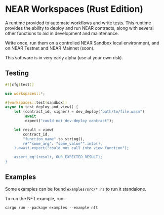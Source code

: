 # NEAR Workspaces (Rust Edition)
A runtime provided to automate workflows and write tests. This runtime provides the ability to deploy and run NEAR contracts, along with several other functions to aid in development and maintenance.

Write once, run them on a controlled NEAR Sandbox local environment, and on NEAR Testnet and NEAR Mainnet (soon).

This software is in very early alpha (use at your own risk).

## Testing
```rust
#![cfg(test)]

use workspaces::*;

#[workspaces::test(sandbox)]
async fn test_deploy_and_view() {
    let (contract_id, signer) = dev_deploy("path/to/file.wasm")
        .await
        .expect("could not dev-deploy contract");

    let result = view(
        contract_id,
        "function_name".to_string(),
        r#""some_arg": "some_value"".into(),
    ).await.expect("could not call into view function");

    assert_eq!(result, OUR_EXPECTED_RESULT);
}


```

## Examples
Some examples can be found `examples/src/*.rs` to run it standalone.

To run the NFT example, run:
```
cargo run --package examples --example nft
```
